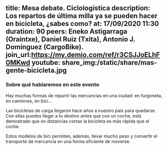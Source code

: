 title: Mesa debate. Ciclologística
description: Los repartos de última milla ya se pueden hacer en bicicleta, ¿sabes como?
at: 17/09/2020 11:30
duration: 90
peers: Eneko Astigarraga (Oraintxe), Daniel Ruiz (Txita), Antonio J. Domínguez (CargoBike).
join_url:https://my.demio.com/ref/r3CSJJoELhF0MKwd
youtube:
share_img:/static/share/mas-gente-bicicleta.jpg
----
### Sobre qué hablaremos en este evento

Hay muchas formas de repartir las mercancías en una ciudad: en furgoneta, en camiones, en bici…

Las bicicletas de carga llegaron hace años a nuestro país para quedarse. Con ellas puedes llegar a tu destino antes que con un coche, está demostrado que en distancias cortas la bicicleta es más rápida que el coche.

Estos modelos de bici permiten, además, llevar mucho peso y convertir el transporte de mercancía en una forma eficiente de moverse.
